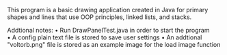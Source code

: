 This program is a basic drawing application created in Java for primary 
shapes and lines that use OOP principles, linked lists, and stacks. 

Addtional notes:
• Run DrawPanelTest.java in order to start the program               
• A config plain text file is stored to save user settings
• An addtional "voltorb.png" file is stored as an example image for the load image function  


